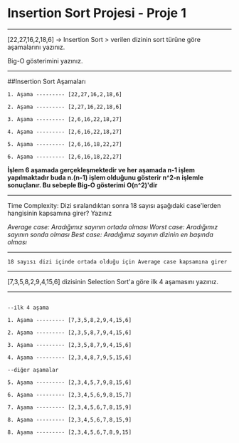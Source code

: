 # Insertion Sort Projesi - Proje 1

***
[22,27,16,2,18,6] -> Insertion Sort > verilen dizinin sort türüne göre aşamalarını yazınız.

Big-O gösterimini yazınız.

***

##Insertion Sort Aşamaları

```
1. Aşama --------- [22,27,16,2,18,6]

2. Aşama --------- [2,27,16,22,18,6]

3. Aşama --------- [2,6,16,22,18,27]

4. Aşama --------- [2,6,16,22,18,27]

5. Aşama --------- [2,6,16,18,22,27]

6. Aşama --------- [2,6,16,18,22,27]
```
**İşlem 6 aşamada gerçekleşmektedir ve her aşamada n-1 işlem yapılmaktadır buda n.(n-1) işlem olduğunu gösterir n^2-n işlemle sonuçlanır. Bu sebeple Big-O gösterimi O(n^2)'dir**

***
Time Complexity: Dizi sıralandıktan sonra 18 sayısı aşağıdaki case'lerden hangisinin kapsamına girer? Yazınız

_Average case: Aradığımız sayının ortada olması_
_Worst case: Aradığımız sayının sonda olması_
_Best case: Aradığımız sayının dizinin en başında olması_
***

`18 sayısı dizi içinde ortada olduğu için Average case kapsamına girer`

***
[7,3,5,8,2,9,4,15,6] dizisinin Selection Sort'a göre ilk 4 aşamasını yazınız.
***

```

--ilk 4 aşama

1. Aşama --------- [7,3,5,8,2,9,4,15,6]

2. Aşama --------- [2,3,5,8,7,9,4,15,6]

3. Aşama --------- [2,3,5,8,7,9,4,15,6] 

4. Aşama --------- [2,3,4,8,7,9,5,15,6]

--diğer aşamalar

5. Aşama --------- [2,3,4,5,7,9,8,15,6]

6. Aşama --------- [2,3,4,5,6,9,8,15,7]

7. Aşama --------- [2,3,4,5,6,7,8,15,9]

8. Aşama --------- [2,3,4,5,6,7,8,15,9]

8. Aşama --------- [2,3,4,5,6,7,8,9,15]

```

